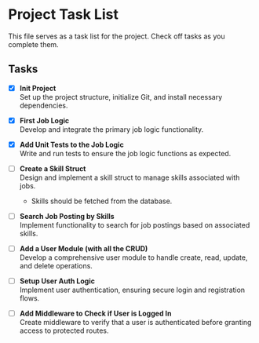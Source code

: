 # Project Task List

This file serves as a task list for the project. Check off tasks as you complete them.

## Tasks

- [x] **Init Project**  
  Set up the project structure, initialize Git, and install necessary dependencies.

- [x] **First Job Logic**  
  Develop and integrate the primary job logic functionality.

- [X] **Add Unit Tests to the Job Logic**  
  Write and run tests to ensure the job logic functions as expected.

- [ ] **Create a Skill Struct**  
  Design and implement a skill struct to manage skills associated with jobs.  
  - Skills should be fetched from the database.

- [ ] **Search Job Posting by Skills**  
  Implement functionality to search for job postings based on associated skills.

- [ ] **Add a User Module (with all the CRUD)**  
  Develop a comprehensive user module to handle create, read, update, and delete operations.

- [ ] **Setup User Auth Logic**  
  Implement user authentication, ensuring secure login and registration flows.

- [ ] **Add Middleware to Check if User is Logged In**  
  Create middleware to verify that a user is authenticated before granting access to protected routes.

